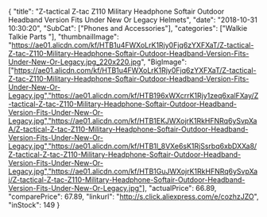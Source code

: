 {
	"title": "Z-tactical Z-tac Z110 Military Headphone Softair Outdoor Headband Version Fits Under New Or Legacy Helmets",
	"date": "2018-10-31 10:30:20",
	"SubCat": ["Phones and Accessories"],
	"categories": ["Walkie Talkie Parts "],
	"thumbnailImage": "https://ae01.alicdn.com/kf/HTB1u4FWXoLrK1Rjy0Fjq6zYXFXaT/Z-tactical-Z-tac-Z110-Military-Headphone-Softair-Outdoor-Headband-Version-Fits-Under-New-Or-Legacy.jpg_220x220.jpg",
	"BigImage": ["https://ae01.alicdn.com/kf/HTB1u4FWXoLrK1Rjy0Fjq6zYXFXaT/Z-tactical-Z-tac-Z110-Military-Headphone-Softair-Outdoor-Headband-Version-Fits-Under-New-Or-Legacy.jpg","https://ae01.alicdn.com/kf/HTB196xWXcrrK1Rjy1zeq6xalFXay/Z-tactical-Z-tac-Z110-Military-Headphone-Softair-Outdoor-Headband-Version-Fits-Under-New-Or-Legacy.jpg","https://ae01.alicdn.com/kf/HTB1EKJWXojrK1RkHFNRq6ySvpXaA/Z-tactical-Z-tac-Z110-Military-Headphone-Softair-Outdoor-Headband-Version-Fits-Under-New-Or-Legacy.jpg","https://ae01.alicdn.com/kf/HTB1I_8VXe6sK1RjSsrbq6xbDXXa8/Z-tactical-Z-tac-Z110-Military-Headphone-Softair-Outdoor-Headband-Version-Fits-Under-New-Or-Legacy.jpg","https://ae01.alicdn.com/kf/HTB1GuJWXojrK1RkHFNRq6ySvpXaj/Z-tactical-Z-tac-Z110-Military-Headphone-Softair-Outdoor-Headband-Version-Fits-Under-New-Or-Legacy.jpg"],
	"actualPrice": 66.89,
	"comparePrice": 67.89,
	"linkurl": "http://s.click.aliexpress.com/e/cozhzJZO",
	"inStock": 149
}
